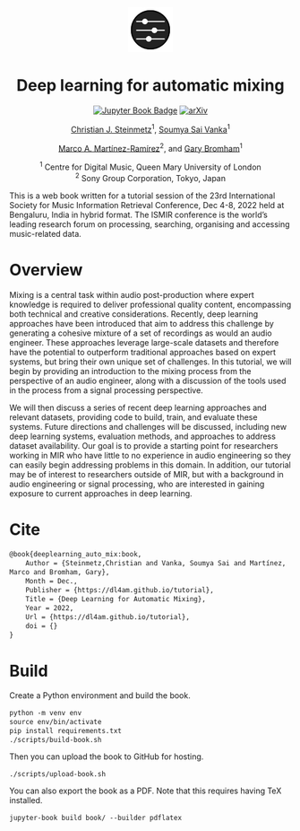 <div align="center">
<img width="80px" src="book/assets/logo.png"> 

# Deep learning for automatic mixing
[![Jupyter Book Badge](https://jupyterbook.org/badge.svg)](https://dl4am.github.io/tutorial)
[![arXiv](https://img.shields.io/badge/arXiv-2207.08759-b31b1b.svg)](https://arxiv.org/)



[Christian J. Steinmetz](http://Christiansteinmetz.com)<sup>1</sup>, [Soumya Sai Vanka](https://www.saisoumya.com/)<sup>1</sup> 

 [Marco A. Martínez-Ramírez](https://m-marco.com/)<sup>2</sup>, and [Gary Bromham](https://c4dm.eecs.qmul.ac.uk/)<sup>1</sup>

<sup>1</sup> Centre for Digital Music, Queen Mary University of London<br>
<sup>2</sup> Sony Group Corporation, Tokyo, Japan <br>

</div>

This is a web book written for a tutorial session of the 23rd International Society for Music Information Retrieval Conference, Dec 4-8, 2022 held at Bengaluru, India in hybrid format. 
The ISMIR conference is the world’s leading research forum on processing, searching, organising and accessing music-related data.


# Overview 

Mixing is a central task within audio post-production where expert knowledge is required to deliver professional quality content, encompassing both technical and creative considerations. Recently, deep learning approaches have been introduced that aim to address this challenge by generating a cohesive mixture of a set of recordings as would an audio engineer. These approaches leverage large-scale datasets and therefore have the potential to outperform traditional approaches based on expert systems, but bring their own unique set of challenges. In this tutorial, we will begin by providing an introduction to the mixing process from the perspective of an audio engineer, along with a discussion of the tools used in the process from a signal processing perspective.

We will then discuss a series of recent deep learning approaches and relevant datasets, providing code to build, train, and evaluate these systems. Future directions and challenges will be discussed, including new deep learning systems, evaluation methods, and approaches to address dataset availability. Our goal is to provide a starting point for researchers working in MIR who have little to no experience in audio engineering so they can easily begin addressing problems in this domain. In addition, our tutorial may be of interest to researchers outside of MIR, but with a background in audio engineering or signal processing, who are interested in gaining exposure to current approaches in deep learning.

# Cite 

```
@book{deeplearning_auto_mix:book,
    Author = {Steinmetz,Christian and Vanka, Soumya Sai and Martínez, Marco and Bromham, Gary},
    Month = Dec.,
    Publisher = {https://dl4am.github.io/tutorial},
    Title = {Deep Learning for Automatic Mixing},
    Year = 2022,
    Url = {https://dl4am.github.io/tutorial},
    doi = {}
}
```

# Build

Create a Python environment and build the book.
```
python -m venv env
source env/bin/activate
pip install requirements.txt
./scripts/build-book.sh
```

Then you can upload the book to GitHub for hosting. 

```
./scripts/upload-book.sh
```

You can also export the book as a PDF. Note that this requires having TeX installed. 

```
jupyter-book build book/ --builder pdflatex
```